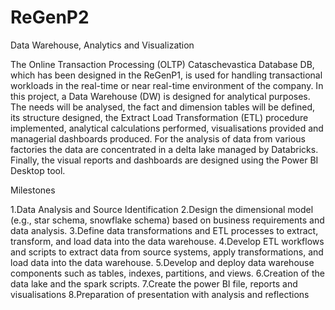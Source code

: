 # ReGenP2
Data Warehouse, Analytics and Visualization

The Online Transaction Processing (OLTP) Cataschevastica Database DB, which has been
designed in the ReGenP1, is used for handling transactional workloads in the
real-time or near real-time environment of the company. In this project, a Data Warehouse (DW)
is designed for analytical purposes. The needs will be analysed, the fact and
dimension tables will be defined, its structure designed, the Extract Load Transformation (ETL)
procedure implemented, analytical calculations performed, visualisations provided and managerial
dashboards produced. For the analysis of data from various factories the data are concentrated in a
delta lake managed by Databricks. Finally, the visual reports and dashboards are designed
using the Power BI Desktop tool.

Milestones

1.Data Analysis and Source Identification
2.Design the dimensional model (e.g., star schema, snowflake schema) based on business 
requirements and data analysis.
3.Define data transformations and ETL processes to extract, transform, and load data into
the data warehouse.
4.Develop ETL workflows and scripts to extract data from source systems, apply
transformations, and load data into the data warehouse.
5.Develop and deploy data warehouse components such as tables, indexes, partitions, and
views.
6.Creation of the data lake and the spark scripts.
7.Create the power BI file, reports and visualisations
8.Preparation of presentation with analysis and reflections
